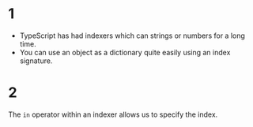 # 1 
* TypeScript has had indexers which can strings or numbers for a long time.
* You can use an object as a dictionary quite easily using an index signature. 

# 2
The `in` operator within an indexer allows us to specify the index. 